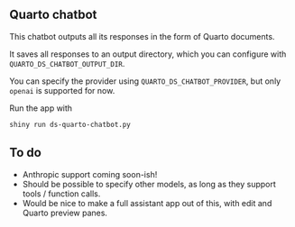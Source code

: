 ## Quarto chatbot

This chatbot outputs all its responses in the form of Quarto documents.

It saves all responses to an output directory, which you can configure with `QUARTO_DS_CHATBOT_OUTPUT_DIR`.

You can specify the provider using `QUARTO_DS_CHATBOT_PROVIDER`, but only `openai` is supported for now.

Run the app with

```sh
shiny run ds-quarto-chatbot.py
```

## To do

* Anthropic support coming soon-ish!
* Should be possible to specify other models, as long as they support tools / function calls.
* Would be nice to make a full assistant app out of this, with edit and Quarto preview panes.
